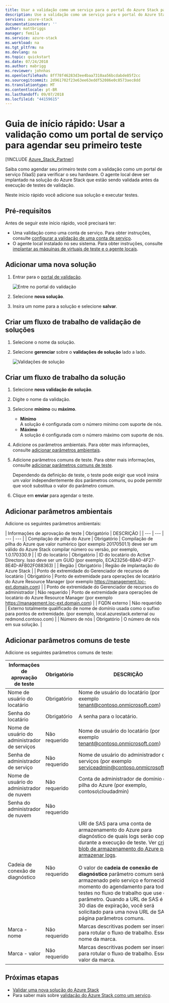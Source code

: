 ```yaml
---
title: Usar a validação como um serviço para o portal do Azure Stack para agendar seu primeiro teste | Microsoft Docs
description: Use a validação como um serviço para o portal do Azure Stack para agendar seu primeiro teste.
services: azure-stack
documentationcenter: ''
author: mattbriggs
manager: femila
ms.service: azure-stack
ms.workload: na
ms.tgt_pltfrm: na
ms.devlang: na
ms.topic: quickstart
ms.date: 07/24/2018
ms.author: mabrigg
ms.reviewer: johnhas
ms.openlocfilehash: 8ff78f46283d3ee4baa7310aa56bcdabde85f2cc
ms.sourcegitcommit: 2d961702f23e63ee63eddf52086e0c8573aec8dd
ms.translationtype: MT
ms.contentlocale: pt-BR
ms.lasthandoff: 09/07/2018
ms.locfileid: "44159615"
---
```

# <a name="quickstart-use-the-validation-as-a-service-portal-to-schedule-your-first-test"></a>Guia de início rápido: Usar a validação como um portal de serviço para agendar seu primeiro teste

[!INCLUDE [Azure_Stack_Partner](./includes/azure-stack-partner-appliesto.md)]

Saiba como agendar seu primeiro teste com a validação como um portal de serviço (VaaS) para verificar o seu hardware. O agente local deve ser implantado na solução do Azure Stack que estão sendo validada antes da execução de testes de validação.

Neste início rápido você adicione sua solução e executar testes.

## <a name="prerequisites"></a>Pré-requisitos

Antes de seguir este início rápido, você precisará ter:
 - Uma validação como uma conta de serviço. Para obter instruções, consulte [configurar a validação de uma conta de serviço](azure-stack-vaas-set-up-account.md).  
- O agente local instalado no seu sistema. Para obter instruções, consulte [implantar as máquinas de virtuais de teste e o agente locais](azure-stack-vaas-test-vm.md).

## <a name="add-a-new-solution"></a>Adicionar uma nova solução

1. Entrar para o [portal de validação](https://azurestackvalidation.com).

    ![Entre no portal do validação](media/vaas_portalsignin.png)  

2. Selecione **nova solução**.
3. Insira um nome para a solução e selecione **salvar**.

## <a name="create-a-solution-validation-workflow"></a>Criar um fluxo de trabalho de validação de soluções

1. Selecione o nome da solução.
2. Selecione **gerenciar** sobre o **validações de solução** lado a lado.

    ![Validações de solução](media/image2.png)

## <a name="create-a-solution-workflow"></a>Criar um fluxo de trabalho da solução

1. Selecione **nova validação de solução**.
2. Digite o nome da validação.
3. Selecione **mínimo** ou **máximo**.  
    - **Mínimo**  
    A solução é configurada com o número mínimo com suporte de nós.  
    - **Máximo**  
    A solução é configurada com o número máximo com suporte de nós.
4. Adicione os parâmetros ambientais. Para obter mais informações, consulte [adicionar parâmetros ambientais](#add-environmental-parameters).
5. Adicione parâmetros comuns de teste. Para obter mais informações, consulte [adicionar parâmetros comuns de teste](#add-common-test-parameters).

    Dependendo da definição de teste, o teste pode exigir que você insira um valor independentemente dos parâmetros comuns, ou pode permitir que você substitua o valor do parâmetro comum.
6. Clique em **enviar** para agendar o teste.

## <a name="add-environmental-parameters"></a>Adicionar parâmetros ambientais

Adicione os seguintes parâmetros ambientais:

| Informações de aprovação de teste | Obrigatório | DESCRIÇÃO |
| --- | --- | --- | --- |
| Compilação de pilha do Azure | Obrigatório | Compilação de pilha do Azure que valor numérico (por exemplo 20170501.1) deve ser um válido do Azure Stack compilar número ou versão, por exemplo, 1.0.170330.9 |
| ID do locatário | Obrigatório | ID do locatário do Active Directory. Isso deve ser um GUID (por exemplo, ECA23256-6BA0-4F27-8E4D-AFB02F088363) |
| Região | Obrigatório | Região de implantação do Azure Stack |
| Ponto de extremidade do Gerenciador de recursos de locatário | Obrigatório | Ponto de extremidade para operações de locatário do Azure Resource Manager (por exemplo https://management.loc-ext.domain.com) |
| Ponto de extremidade do Gerenciador de recursos do administrador | Não requerido | Ponto de extremidade para operações de locatário do Azure Resource Manager (por exemplo https://management.loc-ext.domain.com) |
| FQDN externo | Não requerido | Externo totalmente qualificado de nome de domínio usada como o sufixo para pontos de extremidade. (por exemplo, local.azurestack.external ou redmond.contoso.com) |
| Número de nós | Obrigatório | O número de nós em sua solução. |

## <a name="add-common-test-parameters"></a>Adicionar parâmetros comuns de teste

Adicione os seguintes parâmetros comuns de teste:

| Informações de aprovação de teste | Obrigatório | DESCRIÇÃO |
| --- | --- | --- |
| Nome de usuário do locatário | Obrigatório | Nome de usuário do locatário (por exemplo tenant@contoso.onmicrosoft.com) |
| Senha do locatário | Obrigatório | A senha para o locatário. |
| Nome de usuário do administrador de serviços | Não requerido | Nome de usuário do locatário (por exemplo tenant@contoso.onmicrosoft.com) |
| Senha de administrador de serviço | Não requerido | Nome de usuário do administrador de serviços (por exemplo serviceadmin@contoso.onmicrosoft.com) |
| Nome de usuário do administrador de nuvem | Não requerido | Conta de administrador de domínio de pilha do Azure (por exemplo, contoso\cloudadmin) |
| Senha do administrador de nuvem | Não requerido | |
|  Cadeia de conexão de diagnóstico | Não requerido | URI de SAS para uma conta de armazenamento do Azure para diagnóstico de quais logs serão copiados durante a execução de teste. Ver [criar um blob de armazenamento do Azure para armazenar logs](azure-stack-vaas-set-up-account.md#create-an-azure-storage-blob-to-store-logs). <br><br>O valor de **cadeia de conexão de diagnóstico** parâmetro comum será armazenado pelo serviço e fornecido no momento do agendamento para todos os testes no fluxo de trabalho que use esse parâmetro. Quando a URL de SAS é de 30 dias de expiração, você será solicitado para uma nova URL de SAS na página parâmetros comuns. |
| Marca - nome | Não requerido |  Marcas descritivas podem ser inseridas para rotular o fluxo de trabalho. Esse é o nome da marca. |
| Marca - valor | Não requerido | Marcas descritivas podem ser inseridas para rotular o fluxo de trabalho. Esse é o valor da marca. |

## <a name="next-steps"></a>Próximas etapas

- [Validar uma nova solução do Azure Stack](azure-stack-vaas-validate-solution-new.md)  
- Para saber mais sobre [validação do Azure Stack como um serviço](https://docs.microsoft.com/azure/azure-stack/partner).
